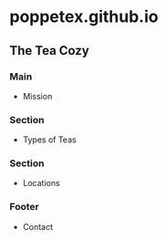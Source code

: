 # poppetex.github.io
## The Tea Cozy


### Main
- Mission

### Section
- Types of Teas

### Section
- Locations

### Footer
- Contact
